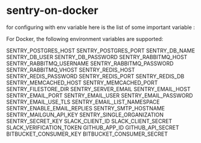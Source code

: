 # sentry-on-docker

for configuring with env variable here is the list of some important variable : 

For Docker, the following environment variables are supported:

SENTRY_POSTGRES_HOST
SENTRY_POSTGRES_PORT
SENTRY_DB_NAME
SENTRY_DB_USER
SENTRY_DB_PASSWORD
SENTRY_RABBITMQ_HOST
SENTRY_RABBITMQ_USERNAME
SENTRY_RABBITMQ_PASSWORD
SENTRY_RABBITMQ_VHOST
SENTRY_REDIS_HOST
SENTRY_REDIS_PASSWORD
SENTRY_REDIS_PORT
SENTRY_REDIS_DB
SENTRY_MEMCACHED_HOST
SENTRY_MEMCACHED_PORT
SENTRY_FILESTORE_DIR
SENTRY_SERVER_EMAIL
SENTRY_EMAIL_HOST
SENTRY_EMAIL_PORT
SENTRY_EMAIL_USER
SENTRY_EMAIL_PASSWORD
SENTRY_EMAIL_USE_TLS
SENTRY_EMAIL_LIST_NAMESPACE
SENTRY_ENABLE_EMAIL_REPLIES
SENTRY_SMTP_HOSTNAME
SENTRY_MAILGUN_API_KEY
SENTRY_SINGLE_ORGANIZATION
SENTRY_SECRET_KEY
SLACK_CLIENT_ID
SLACK_CLIENT_SECRET
SLACK_VERIFICATION_TOKEN
GITHUB_APP_ID
GITHUB_API_SECRET
BITBUCKET_CONSUMER_KEY
BITBUCKET_CONSUMER_SECRET
